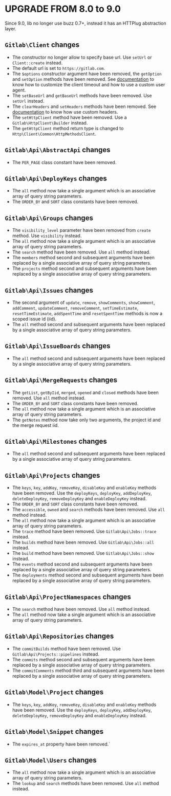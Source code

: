 # UPGRADE FROM 8.0 to 9.0

Since 9.0, lib no longer use buzz 0.7+, instead it has an HTTPlug abstraction
layer.

## `Gitlab\Client` changes

- The constructor no longer allow to specify base url. Use `setUrl` or
  `Client::create` instead.
- The default url is set to `https://gitlab.com`.
- The `$options` constructor argument have been removed, the `getOption` and
  `setOption` methods have been removed. See [documentation](doc/customize.md)
  to know how to customize the client timeout and how to use a custom user
  agent.
- The `setBaseUrl` and `getBaseUrl` methods have been removed. Use `setUrl`
  instead.
- The `clearHeaders` and `setHeaders` methods have been removed. See
  [documentation](doc/customize.md) to know how use custom headers.
- The `setHttpClient` method have been removed. Use a
  `Gitlab\HttpClient\Builder` instead.
- The `getHttpClient` method return type is changed to
  `Http\Client\Common\HttpMethodsClient`.

## `Gitlab\Api\AbstractApi` changes

- The `PER_PAGE` class constant have been removed.

## `Gitlab\Api\DeployKeys` changes

- The `all` method now take a single argument which is an associative array of
  query string parameters.
- The `ORDER_BY` and `SORT` class constants have been removed.

## `Gitlab\Api\Groups` changes

- The `visibility_level` parameter have been removed from `create` method. Use
  `visibility` instead.
- The `all` method now take a single argument which is an associative array of
  query string parameters.
- The `search` method have been removed. Use `all` method instead.
- The `members` method second and subsequent arguments have been replaced by a
  single associative array of query string parameters.
- The `projects` method second and subsequent arguments have been replaced by a
  single associative array of query string parameters.

## `Gitlab\Api\Issues` changes

- The second argument of `update`, `remove`, `showComments`, `showComment`,
  `addComment`, `updateComment`, `removeComment`, `setTimeEstimate`,
  `resetTimeEstimate`, `addSpentTime` and `resetSpentTime` methods is now a
  scoped issue id (iid).
- The `all` method second and subsequent arguments have been replaced by a
  single associative array of query string parameters.

## `Gitlab\Api\IssueBoards` changes

- The `all` method second and subsequent arguments have been replaced by a
  single associative array of query string parameters.

## `Gitlab\Api\MergeRequests` changes

- The `getList`, `getByIid`, `merged`, `opened` and `closed` methods have been
  removed. Use `all` method instead.
- The `ORDER_BY` and `SORT` class constants have been removed.
- The `all` method now take a single argument which is an associative array of
  query string parameters.
- The `getNotes` method now take only two arguments, the project id and the
  merge request iid.

## `Gitlab\Api\Milestones` changes

- The `all` method second and subsequent arguments have been replaced by a
  single associative array of query string parameters.

## `Gitlab\Api\Projects` changes

- The `keys`, `key`, `addKey`, `removeKey`, `disableKey` and `enableKey` methods
  have been removed. Use the `deployKeys`, `deployKey`, `addDeployKey`,
  `deleteDeployKey`, `removeDeployKey` and `enableDeployKey` instead.
- The `ORDER_BY` and `SORT` class constants have been removed.
- The `accessible`, `owned` and `search` methods have been removed. Use `all`
  method instead.
- The `all` method now take a single argument which is an associative array of
  query string parameters.
- The `trace` method have been removed. Use `Gitlab\Api\Jobs::trace` instead.
- The `builds` method have been removed. Use `Gitlab\Api\Jobs::all` instead.
- The `build` method have been removed. Use `Gitlab\Api\Jobs::show` instead.
- The `events` method second and subsequent arguments have been replaced by a
  single associative array of query string parameters.
- The `deployments` method second and subsequent arguments have been replaced by
  a single associative array of query string parameters.

## `Gitlab\Api\ProjectNamespaces` changes

- The `search` method have been removed. Use `all` method instead.
- The `all` method now take a single argument which is an associative array of
  query string parameters.

## `Gitlab\Api\Repositories` changes

- The `commitBuilds` method have been removed. Use
  `Gitlab\Api\Projects::pipelines` instead.
- The `commits` method second and subsequent arguments have been replaced by a
  single associative array of query string parameters.
- The `commitComments` method third and subsequent arguments have been replaced
  by a single associative array of query string parameters.

## `Gitlab\Model\Project` changes

- The `keys`, `key`, `addKey`, `removeKey`, `disableKey` and `enableKey` methods
  have been removed. Use the `deployKeys`, `deployKey`, `addDeployKey`,
  `deleteDeployKey`, `removeDeployKey` and `enableDeployKey` instead.

## `Gitlab\Model\Snippet` changes

- The `expires_at` property have been removed.`

## `Gitlab\Model\Users` changes

- The `all` method now take a single argument which is an associative array of
  query string parameters.
- The `lookup` and `search` methods have been removed. Use `all` method instead.
